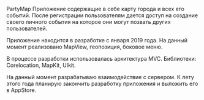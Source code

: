 PartyMap
Приложение содержащие в себе карту города и всех его событий. После регистрации пользователям дается доступ на создание своего личного события на которое они могут позвать других пользователей.

Приложение находится в разработке с января 2019 года. На данный момент реализовано MapView, геопозиция, боковое меню.

В процессе разработки использовалась архитектура MVC.
Библиотеки: Corelocation, MapKit, UIkit.

На данный момент разрабатываю взаимодействие с сервером.
К лету этого года планирую закончить разработку приложения и выложить его в AppStore.

